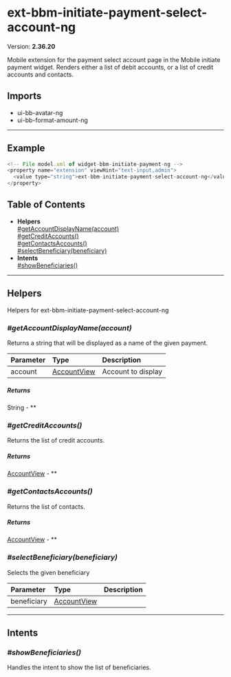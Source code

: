 # ext-bbm-initiate-payment-select-account-ng


Version: **2.36.20**

Mobile extension for the payment select account page in the Mobile initiate payment widget.
Renders either a list of debit accounts, or a list of credit accounts and contacts.

## Imports

* ui-bb-avatar-ng
* ui-bb-format-amount-ng

---

## Example

```javascript
<!-- File model.xml of widget-bbm-initiate-payment-ng -->
<property name="extension" viewHint="text-input,admin">
  <value type="string">ext-bbm-initiate-payment-select-account-ng</value>
</property>
```

## Table of Contents
- **Helpers**<br/>    <a href="#Helpers_getAccountDisplayName">#getAccountDisplayName(account)</a><br/>    <a href="#Helpers_getCreditAccounts">#getCreditAccounts()</a><br/>    <a href="#Helpers_getContactsAccounts">#getContactsAccounts()</a><br/>    <a href="#Helpers_selectBeneficiary">#selectBeneficiary(beneficiary)</a><br/>
- **Intents**<br/>    <a href="#Intents_showBeneficiaries">#showBeneficiaries()</a><br/>

---

## Helpers

Helpers for ext-bbm-initiate-payment-select-account-ng

### <a name="Helpers_getAccountDisplayName"></a>*#getAccountDisplayName(account)*

Returns a string that will be displayed as a name of the given payment.

| Parameter | Type | Description |
| :-- | :-- | :-- |
| account | [AccountView](widget-bbm-initiate-payment-ng.html#AccountView) | Account to display |

##### Returns

String - **

### <a name="Helpers_getCreditAccounts"></a>*#getCreditAccounts()*

Returns the list of credit accounts.

##### Returns

[AccountView](widget-bbm-initiate-payment-ng.html#AccountView) - **

### <a name="Helpers_getContactsAccounts"></a>*#getContactsAccounts()*

Returns the list of contacts.

##### Returns

[AccountView](widget-bbm-initiate-payment-ng.html#AccountView) - **

### <a name="Helpers_selectBeneficiary"></a>*#selectBeneficiary(beneficiary)*

Selects the given beneficiary

| Parameter | Type | Description |
| :-- | :-- | :-- |
| beneficiary | [AccountView](widget-bbm-initiate-payment-ng.html#AccountView) |  |

---

## Intents


### <a name="Intents_showBeneficiaries"></a>*#showBeneficiaries()*

Handles the intent to show the list of beneficiaries.
